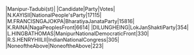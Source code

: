  
|Manipur-Tadubi(st)|
|Candidate|Party|Votes|
|N.KAYISII|NationalPeople'sParty|17115|
|M.FRANCISNGAJOKPA|BharatiyaJanataParty|15816|
|K.RAINA|NagaPeoplesFront|6614|
|DILUNGHEING|LokJanShaktiParty|354|
|L.HINGBATHOMAS|ManipurNationalDemocraticFront|330|
|R.S.HENRYHIILII|IndianNationalCongress|305|
|NoneoftheAbove|NoneoftheAbove|223|
